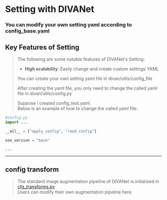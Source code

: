 # Setting with DIVANet
### You can modify your own setting yaml according to config_base.yaml
## **Key Features of Setting**
>The following are some notable features of DIVANet's Setting:
>+ **High scalability**: Easily change and create custom settings YAML
>
> You can create your own setting yaml file in divan/utils/config_file
> 
> After creating the yaml file, you only need to change the called yaml file in divan/utils/config.py
> 
>  Suppose I created config_test.yaml.  
>  Below is an example of how to change the called yaml file:


```python
#config.py
import ...

__all__ = ["apply_config", "read_config"]

use_version = "base"

...

```
---

## **config transform**
> The standard image augmentation pipeline of DIVANet is initialized in [cfg_transforms.py](config_file/cfg_transforms.py)  
> Users can modify their own augmentation pipeline here.

